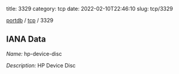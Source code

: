 title: 3329
category: tcp
date: 2022-02-10T22:46:10
slug: tcp/3329

[portdb](/) / [tcp](/category/tcp.html) / 3329


## IANA Data

_Name:_ hp-device-disc

_Description:_ HP Device Disc


